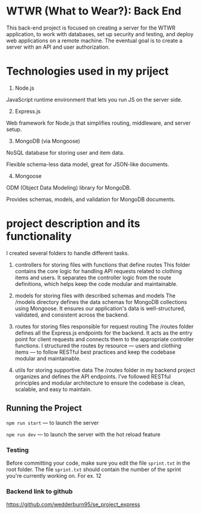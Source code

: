 # WTWR (What to Wear?): Back End

This back-end project is focused on creating a server for the WTWR application, to work with databases, set up security and testing, and deploy web applications on a remote machine.
The eventual goal is to create a server with an API and user authorization.

# Technologies used in my priject

1. Node.js

JavaScript runtime environment that lets you run JS on the server side.

2. Express.js

Web framework for Node.js that simplifies routing, middleware, and server setup.

3. MongoDB (via Mongoose)

NoSQL database for storing user and item data.

Flexible schema-less data model, great for JSON-like documents.

4. Mongoose

ODM (Object Data Modeling) library for MongoDB.

Provides schemas, models, and validation for MongoDB documents.

# project description and its functionality

I created several folders to handle different tasks.

1. controllers for storing files with functions that define routes
   This folder contains the core logic for handling API requests related to clothing items and users. It separates the controller logic from the route definitions, which helps keep the code modular and maintainable.

2. models for storing files with described schemas and models
   The /models directory defines the data schemas for MongoDB collections using Mongoose. It ensures our application's data is well-structured, validated, and consistent across the backend.

3. routes for storing files responsible for request routing
   The /routes folder defines all the Express.js endpoints for the backend. It acts as the entry point for client requests and connects them to the appropriate controller functions. I structured the routes by resource — users and clothing items — to follow RESTful best practices and keep the codebase modular and maintainable.
4. utils for storing supportive data
   The /routes folder in my backend project organizes and defines the API endpoints. I’ve followed RESTful principles and modular architecture to ensure the codebase is clean, scalable, and easy to maintain.

## Running the Project

`npm run start` — to launch the server

`npm run dev` — to launch the server with the hot reload feature

### Testing

Before committing your code, make sure you edit the file `sprint.txt` in the root folder. The file `sprint.txt` should contain the number of the sprint you're currently working on. For ex. 12

### Backend link to github

https://github.com/wedderburn95/se_project_express

